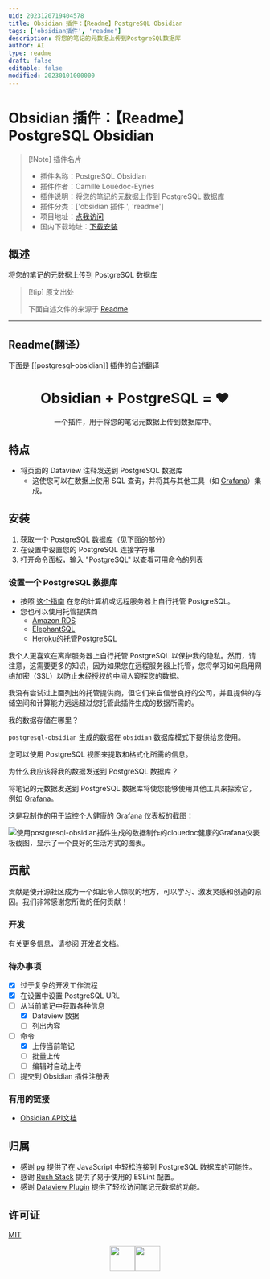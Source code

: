 ```yaml
---
uid: 2023120719404578
title: Obsidian 插件：【Readme】PostgreSQL Obsidian
tags: ['obsidian插件', 'readme']
description: 将您的笔记的元数据上传到PostgreSQL数据库
author: AI
type: readme
draft: false
editable: false
modified: 20230101000000
---
```


# Obsidian 插件：【Readme】PostgreSQL Obsidian

> [!Note] 插件名片
> - 插件名称：PostgreSQL Obsidian
> - 插件作者：Camille Louédoc-Eyries
> - 插件说明：将您的笔记的元数据上传到 PostgreSQL 数据库
> - 插件分类：['obsidian 插件 ', 'readme']
> - 项目地址：[点我访问](https://github.com/clouedoc/postgresql-obsidian)
> - 国内下载地址：[下载安装](https://pkmer.cn/products/plugin/pluginMarket/?postgresql-obsidian)

## 概述

将您的笔记的元数据上传到 PostgreSQL 数据库

> [!tip] 原文出处
>
>下面自述文件的来源于 [Readme](https://ghproxy.net/https://raw.githubusercontent.com/clouedoc/postgresql-obsidian/master/README.md)
>

---

## Readme(翻译）

下面是 [[postgresql-obsidian]] 插件的自述翻译

<h1 align="center">
  Obsidian + PostgreSQL = ❤️
</h1>

<p align="center">
    一个插件，用于将您的笔记元数据上传到数据库中。
</p>

## 特点

- 将页面的 Dataview 注释发送到 PostgreSQL 数据库
    - 这使您可以在数据上使用 SQL 查询，并将其与其他工具（如 [Grafana](https://github.com/grafana/grafana/blob/main/README.md)）集成。

## 安装

1. 获取一个 PostgreSQL 数据库（见下面的部分）
2. 在设置中设置您的 PostgreSQL 连接字符串
3. 打开命令面板，输入 "PostgreSQL" 以查看可用命令的列表

### 设置一个 PostgreSQL 数据库

- 按照 [这个指南](https://www.postgresql.org/download/) 在您的计算机或远程服务器上自行托管 PostgreSQL。
- 您也可以使用托管提供商
    - [Amazon RDS](https://aws.amazon.com/fr/rds/postgresql/resources/)
    - [ElephantSQL](https://www.elephantsql.com/)
    - [Heroku的托管PostgreSQL](https://www.heroku.com/postgres)

我个人更喜欢在离岸服务器上自行托管 PostgreSQL 以保护我的隐私。然而，请注意，这需要更多的知识，因为如果您在远程服务器上托管，您将学习如何启用网络加密（SSL）以防止未经授权的中间人窥探您的数据。

我没有尝试过上面列出的托管提供商，但它们来自信誉良好的公司，并且提供的存储空间和计算能力远远超过您托管此插件生成的数据所需的。

我的数据存储在哪里？

`postgresql-obsidian` 生成的数据在 `obsidian` 数据库模式下提供给您使用。

您可以使用 PostgreSQL 视图来提取和格式化所需的信息。

为什么我应该将我的数据发送到 PostgreSQL 数据库？

将笔记的元数据发送到 PostgreSQL 数据库将使您能够使用其他工具来探索它，例如 [Grafana](https://github.com/grafana/grafana/blob/main/README.md)。

这是我制作的用于监控个人健康的 Grafana 仪表板的截图：

![使用postgresql-obsidian插件生成的数据制作的clouedoc健康的Grafana仪表板截图，显示了一个良好的生活方式的图表。](https://cdn.pkmer.cn/covers/postgresql-obsidian_2_0.png!pkmer)

## 贡献

贡献是使开源社区成为一个如此令人惊叹的地方，可以学习、激发灵感和创造的原因。我们非常感谢您所做的任何贡献！

### 开发

有关更多信息，请参阅 [开发者文档](./DEV_README.md)。

### 待办事项

- [x] 过于复杂的开发工作流程
- [x] 在设置中设置 PostgreSQL URL
- [ ] 从当前笔记中获取各种信息
    - [x] Dataview 数据
    - [ ] 列出内容
- [ ] 命令
    - [x] 上传当前笔记
    - [ ] 批量上传
    - [ ] 编辑时自动上传
- [ ] 提交到 Obsidian 插件注册表

### 有用的链接

- [Obsidian API文档](https://github.com/obsidianmd/obsidian-api)

## 归属

- 感谢 [pg](https://github.com/brianc/node-postgres/tree/master/packages/pg) 提供了在 JavaScript 中轻松连接到 PostgreSQL 数据库的可能性。
- 感谢 [Rush Stack](https://github.com/microsoft/rushstack) 提供了易于使用的 ESLint 配置。
- 感谢 [Dataview Plugin](https://github.com/blacksmithgu/obsidian-dataview) 提供了轻松访问笔记元数据的功能。

## 许可证

[MIT](LICENSE.txt)

<div style="display: flex; justify-content: center; vertical-align: middle;">
    <img height=50 src="./assets/obsidian.png" class="center">
    <img height=50 src="./assets/postgres.png" class="center">
</div>



